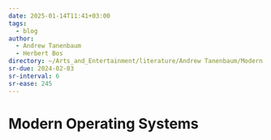 ```yaml
---
date: 2025-01-14T11:41+03:00
tags:
  - blog
author:
  - Andrew Tanenbaum
  - Herbert Bos
directory: ~/Arts_and_Entertainment/literature/Andrew Tanenbaum/Modern Operating Systems (1856)/
sr-due: 2024-02-03
sr-interval: 6
sr-ease: 245
---
```


# Modern Operating Systems
